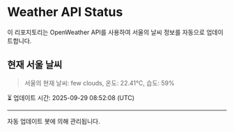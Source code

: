 
# Weather API Status

이 리포지토리는 OpenWeather API를 사용하여 서울의 날씨 정보를 자동으로 업데이트합니다.

## 현재 서울 날씨
> 서울의 현재 날씨: few clouds, 온도: 22.41°C, 습도: 59%

⏳ 업데이트 시간: 2025-09-29 08:52:08 (UTC)

---
자동 업데이트 봇에 의해 관리됩니다.
